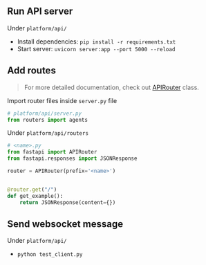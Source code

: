 ## Run API server
Under `platform/api/`
- Install dependencies: `pip install -r requirements.txt`
- Start server: `uvicorn server:app --port 5000 --reload`

## Add routes
> For more detailed documentation, check out [APIRouter](https://fastapi.tiangolo.com/reference/apirouter/) class.
> 
Import router files inside `server.py` file
```py
# platform/api/server.py
from routers import agents
```
Under `platform/api/routers`
```py
# <name>.py
from fastapi import APIRouter
from fastapi.responses import JSONResponse

router = APIRouter(prefix='<name>')


@router.get("/")
def get_example():
    return JSONResponse(content={})
```
## Send websocket message
Under `platform/api/`
- `python test_client.py`